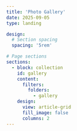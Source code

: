 ```yaml
---
title: 'Photo Gallery'
date: 2025-09-05
type: landing

design:
  # Section spacing
  spacing: '5rem'

# Page sections
sections:
  - block: collection
    id: gallery
    content:
      filters:
        folders:
          - gallery
    design:
      view: article-grid
      fill_image: false
      columns: 2
---
```

